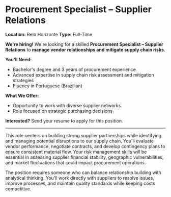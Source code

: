 # Procurement Specialist – Supplier Relations

**Location:** Belo Horizonte
**Type:** Full-Time

**We're hiring!** We're looking for a skilled **Procurement Specialist – Supplier Relations** to **manage vendor relationships and mitigate supply chain risks**.

**You'll Need:**
- Bachelor's degree and 3 years of procurement experience
- Advanced expertise in supply chain risk assessment and mitigation strategies
- Fluency in Portuguese (Brazilian)

**What We Offer:**
- Opportunity to work with diverse supplier networks
- Role focused on strategic purchasing decisions

**Interested?** Send your resume to apply for this position.

---

This role centers on building strong supplier partnerships while identifying and managing potential disruptions to our supply chain. You'll evaluate vendor performance, negotiate contracts, and develop contingency plans to ensure consistent material flow. Your risk management skills will be essential in assessing supplier financial stability, geographic vulnerabilities, and market fluctuations that could impact procurement operations.

The position requires someone who can balance relationship building with analytical thinking. You'll work directly with suppliers to resolve issues, improve processes, and maintain quality standards while keeping costs competitive.